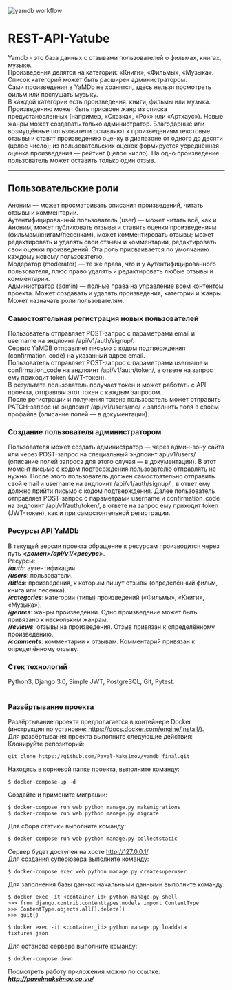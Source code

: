 ![yamdb workflow](https://github.com/Pavel-Maksimov/yamdb_final/actions/workflows/yamdb_workflow.yml/badge.svg)
# REST-API-Yatube
Yamdb - это  база данных с отзывами пользователей о фильмах, книгах, музыке.<br>
Произведения делятся на категории: «Книги», «Фильмы», «Музыка». Список категорий может быть расширен администратором.<br>
Сами произведения в YaMDb не хранятся, здесь нельзя посмотреть фильм или послушать музыку.<br>
В каждой категории есть произведения: книги, фильмы или музыка.<br>
Произведению может быть присвоен жанр из списка предустановленных (например, «Сказка», «Рок» или «Артхаус»). Новые жанры может создавать только администратор.
Благодарные или возмущённые пользователи оставляют к произведениям текстовые отзывы и ставят произведению оценку в диапазоне от одного до десяти (целое число); из пользовательских оценок формируется усреднённая оценка произведения — рейтинг (целое число). На одно произведение пользователь может оставить только один отзыв.
________
## Пользовательские роли <br>
Аноним — может просматривать описания произведений, читать отзывы и комментарии. <br>
Аутентифицированный пользователь (user) — может читать всё, как и Аноним, может публиковать отзывы и ставить оценки произведениям (фильмам/книгам/песенкам), может комментировать отзывы; может редактировать и удалять свои отзывы и комментарии, редактировать свои оценки произведений. Эта роль присваивается по умолчанию каждому новому пользователю.<br>
Модератор (moderator) — те же права, что и у Аутентифицированного пользователя, плюс право удалять и редактировать любые отзывы и комментарии.<br>
Администратор (admin) — полные права на управление всем контентом проекта. Может создавать и удалять произведения, категории и жанры. Может назначать роли пользователям.<br>
### Самостоятельная регистрация новых пользователей<br>
Пользователь отправляет POST-запрос с параметрами email и username на эндпоинт /api/v1/auth/signup/.<br>
Сервис YaMDB отправляет письмо с кодом подтверждения (confirmation_code) на указанный адрес email.<br>
Пользователь отправляет POST-запрос с параметрами username и confirmation_code на эндпоинт /api/v1/auth/token/, в ответе на запрос ему приходит token (JWT-токен).<br>
В результате пользователь получает токен и может работать с API проекта, отправляя этот токен с каждым запросом.<br>
После регистрации и получения токена пользователь может отправить PATCH-запрос на эндпоинт /api/v1/users/me/ и заполнить поля в своём профайле (описание полей — в документации).<br>
### Создание пользователя администратором<br>
Пользователя может создать администратор — через админ-зону сайта или через POST-запрос на специальный эндпоинт api/v1/users/ (описание полей запроса для этого случая — в документации). В этот момент письмо с кодом подтверждения пользователю отправлять не нужно.
После этого пользователь должен самостоятельно отправить свой email и username на эндпоинт /api/v1/auth/signup/ , в ответ ему должно прийти письмо с кодом подтверждения.
Далее пользователь отправляет POST-запрос с параметрами username и confirmation_code на эндпоинт /api/v1/auth/token/, в ответе на запрос ему приходит token (JWT-токен), как и при самостоятельной регистрации.<br>
### Ресурсы API YaMDb<br>
В текущей версии проекта обращение к ресурсам производится через путь ***<домен>/api/v1/<ресурс>***. <br>
Ресурсы:<br>
***/auth***: аутентификация.<br>
***/users***: пользователи.<br>
***/titles***: произведения, к которым пишут отзывы (определённый фильм, книга или песенка).<br>
***/categories***: категории (типы) произведений («Фильмы», «Книги», «Музыка»).<br>
***/genres***: жанры произведений. Одно произведение может быть привязано к нескольким жанрам.<br>
***/reviews***: отзывы на произведения. Отзыв привязан к определённому произведению.<br>
***/comments***: комментарии к отзывам. Комментарий привязан к определённому отзыву.<br>
### Стек технологий<br> 
Python3, Django 3.0, Simple JWT, PostgreSQL, Git, Pytest.
<br><br>

### Развёртывание проекта <br>
Развёртывание проекта предполагается в контейнере Docker 
(инструкция по установке: https://docs.docker.com/engine/install/). <br>
Для развёртывания проекта выполните следующие действия:<br>
Клонируйте репозиторий:
```
git clone https://github.com/Pavel-Maksimov/yamdb_final.git
```
Находясь в корневой папке проекта, выполните команду:
```
$ docker-compose up -d
```

Создайте и примените миграции:
```
$ docker-compose run web python manage.py makemigrations
$ docker-compose run web python manage.py migrate
```
Для сбора статики выполните команду:
```
$ docker-compose run web python manage.py collectstatic
```
Сервер будет доступен на хосте http://127.0.0.1/. <br>
Для создания суперюзера выполните команду:
```
$ docker-compose exec web python manage.py createsuperuser
```
Для заполнения базы данных начальными данными выполните команду:
```
$ docker exec -it <container_id> python manage.py shell
>>> from django.contrib.contenttypes.models import ContentType
>>> ContentType.objects.all().delete()
>>> quit()

$ docker exec -it <container_id> python manage.py loaddata fixtures.json
```

Для останова сервера выполните команду:
```
$ docker-compose down
```
Посмотреть работу приложения можно по ссылке: ***http://pavelmaksimov.co.vu/***